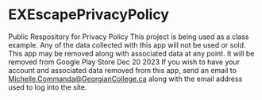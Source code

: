 # EXEscapePrivacyPolicy
Public Respository for Privacy Policy
This project is being used as a class example.  Any of the data collected with this app will not be used or sold. This app may be removed along with associated data at any point.  It will be removed from Google Play Store Dec 20 2023
If you wish to have your account and associated data removed from this app, send an email to Michelle.Commanda@GeorgianCollege.ca along with the email address used to log into the site.
